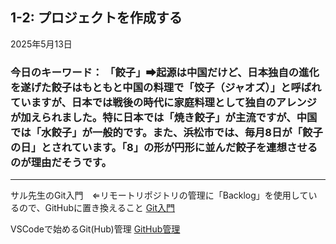 ## 1-2: プロジェクトを作成する


2025年5月13日
### 今日のキーワード： 「餃子」➡起源は中国だけど、日本独自の進化を遂げた餃子はもともと中国の料理で「饺子（ジャオズ）」と呼ばれていますが、日本では戦後の時代に家庭料理として独自のアレンジが加えられました。特に日本では「焼き餃子」が主流ですが、中国では「水餃子」が一般的です。また、浜松市では、毎月8日が「餃子の日」とされています。「8」の形が円形に並んだ餃子を連想させるのが理由だそうです。
---


サル先生のGit入門　⇐リモートリポジトリの管理に「Backlog」を使用しているので、GitHubに置き換えること
[Git入門](https://backlog.com/ja/git-tutorial/)

VSCodeで始めるGit(Hub)管理
[GitHub管理](https://zenn.dev/kd_gamegikenblg/articles/b220e23b0b7ef9)